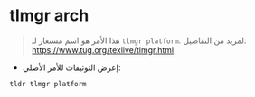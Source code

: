 # tlmgr arch

> هذا الأمر هو اسم مستعار لـ `tlmgr platform`.
> لمزيد من التفاصيل: <https://www.tug.org/texlive/tlmgr.html>.

- إعرض التوثيقات للأمر الأصلي:

`tldr tlmgr platform`
